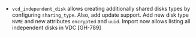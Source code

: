* `vcd_independent_disk` allows creating additionally shared disks types by configuring `sharing_type`. Also, add update support. Add new disk type `NVME` and new attributes `encrypted` and `uuid`. Import now allows listing all independent disks in VDC [GH-789]